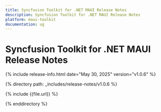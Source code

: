```yaml
---
title: Syncfusion Toolkit for .NET MAUI Release Notes  
description: Syncfusion Toolkit for .NET MAUI Release Notes  
platform: maui-toolkit
documentation: ug
---
```


# Syncfusion Toolkit for .NET MAUI Release Notes  

{% include release-info.html date="May 30, 2025"  version="v1.0.6" %}

{% directory path: _includes/release-notes/v1.0.6 %}

{% include {{file.url}} %}

{% enddirectory %}

